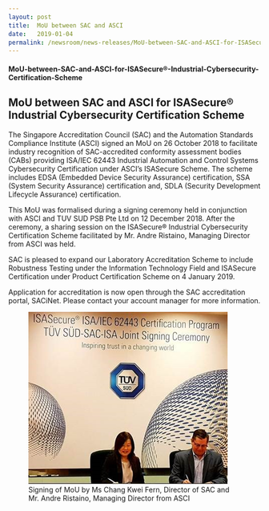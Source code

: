 ```yaml
---
layout: post
title:  MoU between SAC and ASCI
date:   2019-01-04
permalink: /newsroom/news-releases/MoU-between-SAC-and-ASCI-for-ISASecure®-Industrial-Cybersecurity-Certification-Scheme
---
```


#### MoU-between-SAC-and-ASCI-for-ISASecure®-Industrial-Cybersecurity-Certification-Scheme
## MoU between SAC and ASCI for ISASecure® Industrial Cybersecurity Certification Scheme

The Singapore Accreditation Council (SAC) and the Automation Standards Compliance Institute (ASCI) signed an MoU on 26 October 2018 to facilitate industry recognition of SAC-accredited conformity assessment bodies (CABs) providing ISA/IEC 62443 Industrial Automation and Control Systems Cybersecurity Certification under ASCI’s ISASecure Scheme.  The scheme includes EDSA (Embedded Device Security Assurance) certification, SSA (System Security Assurance) certification and, SDLA (Security Development Lifecycle Assurance) certification.
 
This MoU was formalised during a signing ceremony held in conjunction with ASCI and TUV SUD PSB Pte Ltd on 12 December 2018. After the ceremony, a sharing session on the ISASecure® Industrial Cybersecurity Certification Scheme facilitated by Mr. Andre Ristaino, Managing Director from ASCI was held.
 
SAC is pleased to expand our Laboratory Accreditation Scheme to include Robustness Testing under the Information Technology Field and ISASecure Certification under Product Certification Scheme on 4 January 2019.
 
Application for accreditation is now open through the SAC accreditation portal, SACiNet. Please contact your account manager for more information.

<figure>
 <img src="/images/news-releases/MOU-ISA.jpg" alt="Signing of MoU" style="width:auto;max-width:100%"/>
 <figcaption>Signing of MoU by Ms Chang Kwei Fern, Director of SAC and Mr. Andre Ristaino, Managing Director from ASCI</figcaption>
</figure>
